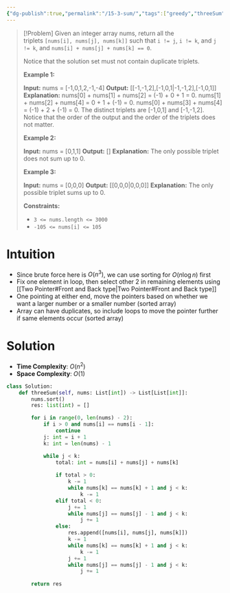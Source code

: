 ```yaml
---
{"dg-publish":true,"permalink":"/15-3-sum/","tags":["greedy","threeSum","sorting","twoPointer"]}
---
```



> [!Problem]
> Given an integer array nums, return all the triplets `[nums[i], nums[j], nums[k]]` such that `i != j`, `i != k`, and `j != k`, and `nums[i] + nums[j] + nums[k] == 0`.
> 
> Notice that the solution set must not contain duplicate triplets.
> 
> **Example 1:**
> 
> **Input:** nums = [-1,0,1,2,-1,-4]
> **Output:** [[-1,-1,2],[-1,0,1\|-1,-1,2],[-1,0,1]]
> **Explanation:** 
> nums[0] + nums[1] + nums[2] = (-1) + 0 + 1 = 0.
> nums[1] + nums[2] + nums[4] = 0 + 1 + (-1) = 0.
> nums[0] + nums[3] + nums[4] = (-1) + 2 + (-1) = 0.
> The distinct triplets are [-1,0,1] and [-1,-1,2].
> Notice that the order of the output and the order of the triplets does not matter.
> 
> **Example 2:**
> 
> **Input:** nums = [0,1,1]
> **Output:** []
> **Explanation:** The only possible triplet does not sum up to 0.
> 
> **Example 3:**
> 
> **Input:** nums = [0,0,0]
> **Output:** [[0,0,0\|0,0,0]]
> **Explanation:** The only possible triplet sums up to 0.
> 
> **Constraints:**
> 
> - `3 <= nums.length <= 3000`
> - `-105 <= nums[i] <= 105`

# Intuition
- Since brute force here is $O(n^3)$, we can use sorting for $O(n \log{n})$ first
- Fix one element in loop, then select other 2 in remaining elements using [[Two Pointer#Front and Back type\|Two Pointer#Front and Back type]]
- One pointing at either end, move the pointers based on whether we want a larger number or a smaller number (sorted array)
- Array can have duplicates, so include loops to move the pointer further if same elements occur (sorted array)
# Solution
- **Time Complexity**: $O(n^2)$
- **Space Complexity**: $O(1)$
```python
class Solution:
    def threeSum(self, nums: List[int]) -> List[List[int]]:
        nums.sort()
        res: list(int) = []

        for i in range(0, len(nums) - 2):
            if i > 0 and nums[i] == nums[i - 1]:
                continue
            j: int = i + 1
            k: int = len(nums) - 1

            while j < k:
                total: int = nums[i] + nums[j] + nums[k]
                
                if total > 0:
                    k -= 1
                    while nums[k] == nums[k] + 1 and j < k:
                        k -= 1
                elif total < 0:
                    j += 1
                    while nums[j] == nums[j] - 1 and j < k:
                        j += 1
                else:
                    res.append([nums[i], nums[j], nums[k]])
                    k -= 1
                    while nums[k] == nums[k] + 1 and j < k:
                        k -= 1
                    j += 1
                    while nums[j] == nums[j] - 1 and j < k:
                        j += 1
        
        return res
```